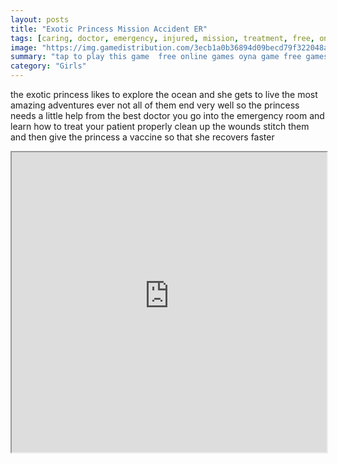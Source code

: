 ```yaml
---
layout: posts
title: "Exotic Princess Mission Accident ER"
tags: [caring, doctor, emergency, injured, mission, treatment, free, online, games, oyna, game, free, games, play, play, games]
image: "https://img.gamedistribution.com/3ecb1a0b36894d09becd79f322048ada.jpg"
summary: "tap to play this game  free online games oyna game free games play play games"
category: "Girls"
---
```


the exotic princess likes to explore the ocean and she gets to live the most amazing adventures ever not all of them end very well so the princess needs a little help from the best doctor you go into the emergency room and learn how to treat your patient properly clean up the wounds stitch them and then give the princess a vaccine so that she recovers faster

<iframe width="100%" height="480px;" src="https://html5.gamedistribution.com/3ecb1a0b36894d09becd79f322048ada/"></iframe>